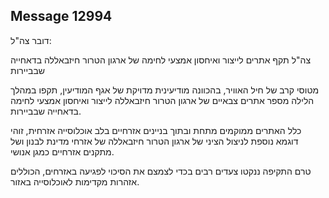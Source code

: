 ## Message 12994

דובר צה"ל:

צה"ל תקף אתרים לייצור ואיחסון אמצעי לחימה של ארגון הטרור חיזבאללה בדאחייה שבביירות

מטוסי קרב של חיל האוויר, בהכוונה מודיעינית מדויקת של אגף המודיעין, תקפו במהלך הלילה מספר אתרים צבאיים של ארגון הטרור חיזבאללה לייצור ואיחסון אמצעי לחימה בדאחייה שבביירות. 

כלל האתרים ממוקמים מתחת ובתוך בניינים אזרחיים בלב אוכלוסייה אזרחית, זוהי דוגמא נוספת לניצול הציני של ארגון הטרור חיזבאללה של אזרחי מדינת לבנון ושל מתקנים אזרחיים כמגן אנושי.

טרם התקיפה ננקטו צעדים רבים בכדי לצמצם את הסיכוי לפגיעה באזרחים, הכוללים אזהרות מקדימות לאוכלוסייה באזור.

